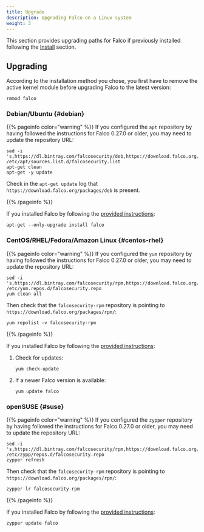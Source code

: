 ```yaml
---
title: Upgrade
description: Upgrading Falco on a Linux system
weight: 3
---
```


This section provides upgrading paths for Falco if previously installed following the [Install](../installation/) section.

## Upgrading

According to the installation method you chose, you first have to remove the active kernel module before upgrading Falco to the latest version:

```shell
rmmod falco
```

### Debian/Ubuntu {#debian}

{{% pageinfo color="warning" %}}
If you configured the `apt` repository by having followed the instructions for Falco 0.27.0 or older,
you may need to update the repository URL:

```shell
sed -i 's,https://dl.bintray.com/falcosecurity/deb,https://download.falco.org/packages/deb,' /etc/apt/sources.list.d/falcosecurity.list
apt-get clean
apt-get -y update
```

Check in the `apt-get update` log that `https://download.falco.org/packages/deb` is present.

{{% /pageinfo %}}

If you installed Falco by following the [provided instructions](../installation/#debian):

```shell
apt-get --only-upgrade install falco
```

### CentOS/RHEL/Fedora/Amazon Linux {#centos-rhel}

{{% pageinfo color="warning" %}}
If you configured the `yum` repository by having followed the instructions for Falco 0.27.0 or older,
you may need to update the repository URL:

```shell
sed -i 's,https://dl.bintray.com/falcosecurity/rpm,https://download.falco.org/packages/rpm,' /etc/yum.repos.d/falcosecurity.repo
yum clean all
```

Then check that the `falcosecurity-rpm` repository is pointing to `https://download.falco.org/packages/rpm/`:

```shell
yum repolist -v falcosecurity-rpm
```

{{% /pageinfo %}}

If you installed Falco by following the [provided instructions](../installation/#centos-rhel):

1. Check for updates:

    ```shell
    yum check-update
    ```

2. If a newer Falco version is available:

    ```shell
    yum update falco
    ```

### openSUSE {#suse}

{{% pageinfo color="warning" %}}
If you configured the `zypper` repository by having followed the instructions for Falco 0.27.0 or older,
you may need to update the repository URL:

```shell
sed -i 's,https://dl.bintray.com/falcosecurity/rpm,https://download.falco.org/packages/rpm,' /etc/zypp/repos.d/falcosecurity.repo
zypper refresh
```

Then check that the `falcosecurity-rpm` repository is pointing to `https://download.falco.org/packages/rpm/`:

```shell
zypper lr falcosecurity-rpm
```

{{% /pageinfo %}}

If you installed Falco by following the [provided instructions](../installation/#suse):

```shell
zypper update falco
```

